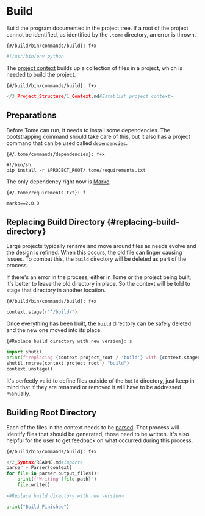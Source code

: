 # Build

Build the program documented in the project tree. If a root of the project cannot be identified, as identified by the `.tome` directory, an error is thrown.

`{#/build/bin/commands/build}: f+x`
```python
#!/usr/bin/env python
```

The [project context](/3_Project_Structure/1_Context.md) builds up a collection of files in a project, which is needed to build the project.

`{#/build/bin/commands/build}: f+x`
```python
</3_Project_Structure/1_Context.md#Establish project context>
```

## Preparations

Before Tome can run, it needs to install some dependencies. The bootstrapping command should take care of this, but it also has a project command that can be used called `dependencies`.

`{#/.tome/commands/dependencies}: f+x`
```shell
#!/bin/sh
pip install -r $PROJECT_ROOT/.tome/requirements.txt
```

The only dependency right now is [Marko](https://marko-py.readthedocs.io/en/latest/):

`{#/.tome/requirements.txt}: f`
```
marko==2.0.0
```

## Replacing Build Directory {#replacing-build-directory}

Large projects typically rename and move around files as needs evolve and the design is refined. When this occurs, the old file can linger causing issues. To combat this, the `build` directory will be deleted as part of the process.

If there's an error in the process, either in Tome or the project being built, it's better to leave the old directory in place. So the context will be told to stage that directory in another location.

`{#/build/bin/commands/build}: f+x`
```python
context.stage(r"^/build/")
```

Once everything has been built, the `build` directory can be safely deleted and the new one moved into its place.

`{#Replace build directory with new version}: s`
```python
import shutil
print(f"replacing {context.project_root / 'build'} with {context.staged_root / 'build'}")
shutil.rmtree(context.project_root / "build")
context.unstage()
```

It's perfectly valid to define files outside of the `build` directory, just keep in mind that if they are renamed or removed it will have to be addressed manually.

## Building Root Directory

Each of the files in the context needs to be [parsed](/2_Syntax). That process will identify files that should be generated, those need to be written. It's also helpful for the user to get feedback on what occurred during this process.

`{#/build/bin/commands/build}: f+x`
```python
</2_Syntax/README.md#Import>
parser = Parser(context)
for file in parser.output_files():
    print(f"Writing {file.path}")
    file.write()

<#Replace build directory with new version>

print("Build Finished")
```
